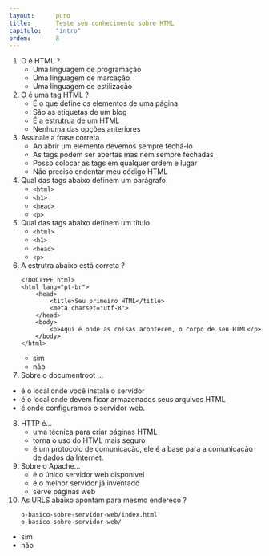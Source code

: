 ```yaml
---
layout:      puro
title:       Teste seu conhecimento sobre HTML
capitulo:    "intro"
ordem:       8
---
```



1. O é HTML ?
   - Uma linguagem de programação
   - Uma linguagem de marcação
   - Uma linguagem de estilização
2. O é uma tag HTML ?
   - É o que define os elementos de uma página
   - São as etiquetas de um blog
   - É a estrutrua de um HTML
   - Nenhuma das opções anteriores
3. Assinale a frase correta
   - Ao abrir um elemento devemos sempre fechá-lo
   - As tags podem ser abertas mas nem sempre fechadas
   - Posso colocar as tags em qualquer ordem e lugar
   - Não preciso endentar meu código HTML
4. Qual das tags abaixo definem um parágrafo
   - `<html>`
   - `<h1>`
   - `<head>`
   - `<p>`
5. Qual das tags abaixo definem um título
   - `<html>`
   - `<h1>`
   - `<head>`
   - `<p>`
6. A estrutra abaixo está correta ?
    ```
    <!DOCTYPE html>
    <html lang="pt-br">
        <head>
            <title>Seu primeiro HTML</title>
            <meta charset="utf-8">
        </head>
        <body>
            <p>Aqui é onde as coisas acontecem, o corpo de seu HTML</p>
        </body>
    </html>
    ```
   - sim
   - não
7. Sobre o documentroot ...
  - é o local onde você instala o servidor
  - é o local onde devem ficar armazenados seus arquivos HTML
  - é onde configuramos o servidor web.
8. HTTP é...
   - uma técnica para criar páginas HTML
   - torna o uso do HTML mais seguro
   - é um protocolo de comunicação, ele é a base para a comunicação de dados da Internet.
9. Sobre o Apache...
   - é o único servidor web disponível
   - é o melhor servidor já inventado
   - serve páginas web
10. As URLS abaixo apontam para mesmo endereço ?
    ```
    o-basico-sobre-servidor-web/index.html
    o-basico-sobre-servidor-web/
    ```
   - sim
   - não


